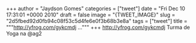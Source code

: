 
+++
author = "Jaydson Gomes"
categories = ["tweet"]
date = "Fri Dec 10 17:31:01 +0000 2010"
draft = false
image = "{TWEET_IMAGE}"
slug = "2d5fbed92d0fb94c08f53c5d4fe6e0f3b68b3e8a"
tags = ["tweet"]
title = """http://yfrog.com/gykcmdj ..."""
+++
http://yfrog.com/gykcmdj Turma de Yoga na @ag2
